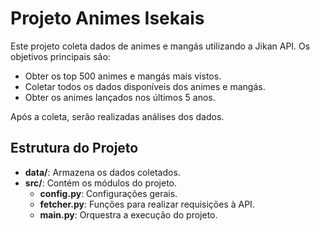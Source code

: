 # Projeto Animes Isekais

Este projeto coleta dados de animes e mangás utilizando a Jikan API. Os objetivos principais são:

- Obter os top 500 animes e mangás mais vistos.
- Coletar todos os dados disponíveis dos animes e mangás.
- Obter os animes lançados nos últimos 5 anos.

Após a coleta, serão realizadas análises dos dados.

## Estrutura do Projeto

- **data/**: Armazena os dados coletados.
- **src/**: Contém os módulos do projeto.
  - **config.py**: Configurações gerais.
  - **fetcher.py**: Funções para realizar requisições à API.
  - **main.py**: Orquestra a execução do projeto.
